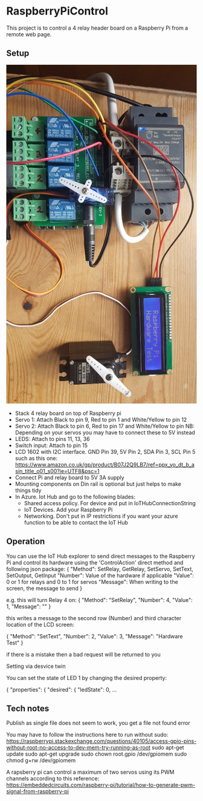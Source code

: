 # RaspberryPiControl

This project is to control a 4 relay header board on a Raspberry Pi from a remote web page.

## Setup

![Picture of the Raspberry Pi set up with hardware](https://github.com/johnstaveley/RaspberryPiControl/blob/master/PictureOfRaspberryPiSetup.jpg "Picture of the raspberry pi setup with hardware")

- Stack 4 relay board on top of Raspberry pi
- Servo 1: Attach Black to pin 9, Red to pin 1 and White/Yellow to pin 12
- Servo 2: Attach Black to pin 6, Red to pin 17 and White/Yellow to pin 
	NB: Depending on your servos you may have to connect these to 5V instead
- LEDS: Attach to pins 11, 13, 36
- Switch input: Attach to pin 15
- LCD 1602 with I2C interface. GND Pin 39, 5V Pin 2, SDA Pin 3, SCL Pin 5 such as this one: https://www.amazon.co.uk/gp/product/B07J2Q9LB7/ref=ppx_yo_dt_b_asin_title_o01_s00?ie=UTF8&psc=1
- Connect Pi and relay board to 5V 3A supply
- Mounting components on Din rail is optional but just helps to make things tidy
- In Azure. Iot Hub and go to the following blades:
  - Shared access policy. For device and put in IoTHubConnectionString 
  - IoT Devices. Add your Raspberry Pi
  - Networking. Don't put in IP restrictions if you want your azure function to be able to contact the IoT Hub

## Operation

You can use the IoT Hub explorer to send direct messages to the Raspberry Pi and control its hardware using the 'ControlAction' direct method and following json package:
{
	"Method": SetRelay, GetRelay, SetServo, SetText, SetOutput, GetInput
	"Number": Value of the hardware if applicable
	"Value": 0 or 1 for relays and 0 to 1 for servos
	"Message": When writing to the screen, the message to send
}

e.g. this will turn Relay 4 on:
{
	"Method": "SetRelay",
	"Number": 4,
	"Value": 1,
	"Message": ""
}

this writes a message to the second row (Number) and third character location of the LCD screen:

{
	"Method": "SetText",
	"Number": 2,
	"Value": 3,
    "Message": "Hardware Test"
}

if there is a mistake then a bad request will be returned to you

Setting via desvice twin

You can set the state of LED 1 by changing the desired property:

{
	"properties": {
		"desired": {
			"ledState": 0,
...

## Tech notes

Publish as single file does not seem to work, you get a file not found error

You may have to follow the instructions here to run without sudo: https://raspberrypi.stackexchange.com/questions/40105/access-gpio-pins-without-root-no-access-to-dev-mem-try-running-as-root
sudo apt-get update
sudo apt-get upgrade
sudo chown root.gpio /dev/gpiomem
sudo chmod g+rw /dev/gpiomem

A rapsberry pi can control a maximum of two servos using its PWM channels according to this reference: https://embeddedcircuits.com/raspberry-pi/tutorial/how-to-generate-pwm-signal-from-raspberry-pi